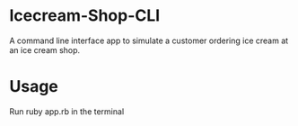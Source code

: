 # Icecream-Shop-CLI

A command line interface app to simulate a customer ordering ice cream at an ice cream shop.

# Usage

Run ruby app.rb in the terminal

